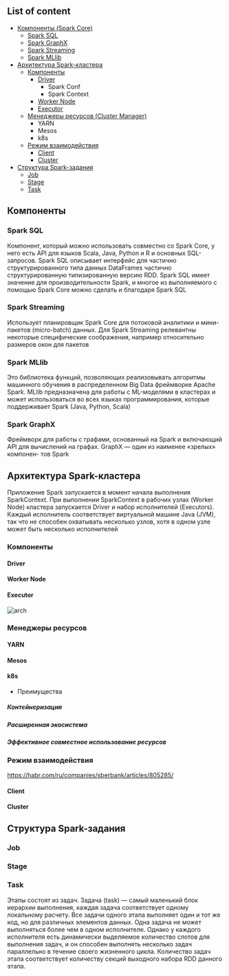 ## List of content
- [Компоненты (Spark Core)](https://github.com/tabarincev/de-roadmap/blob/main/technologies/spark/Architecture.md#компоненты)
  - [Spark SQL](https://github.com/tabarincev/de-roadmap/blob/main/technologies/spark/Architecture.md#spark-sql)
  - [Spark GraphX](https://github.com/tabarincev/de-roadmap/blob/main/technologies/spark/Architecture.md#spark-graphx)
  - [Spark Streaming](https://github.com/tabarincev/de-roadmap/blob/main/technologies/spark/Architecture.md#spark-streaming)
  - [Spark MLlib](https://github.com/tabarincev/de-roadmap/blob/main/technologies/spark/Architecture.md#spark-mllib)
- [Архитектура Spark-кластера](https://github.com/tabarincev/de-roadmap/blob/main/technologies/spark/Architecture.md#архитектура-spark-кластера)
  - [Компоненты](https://github.com/tabarincev/de-roadmap/blob/main/technologies/spark/Architecture.md#компоненты-1)
    - [Driver](https://github.com/tabarincev/de-roadmap/blob/main/technologies/spark/Architecture.md#driver)
      - Spark Conf
      - Spark Context
    - [Worker Node](https://github.com/tabarincev/de-roadmap/blob/main/technologies/spark/Architecture.md#worker-node)
    - [Executor](https://github.com/tabarincev/de-roadmap/blob/main/technologies/spark/Architecture.md#executor)
  - [Менеджеры ресурсов (Cluster Manager)](https://github.com/tabarincev/de-roadmap/blob/main/technologies/spark/Architecture.md#менеджеры-ресурсов)
    - YARN
    - Mesos
    - k8s
  - [Режим взаимодействия](https://github.com/tabarincev/de-roadmap/blob/main/technologies/spark/Architecture.md#режим-взаимодействия)
    - [Client](https://github.com/tabarincev/de-roadmap/blob/main/technologies/spark/Architecture.md#client)
    - [Cluster](https://github.com/tabarincev/de-roadmap/blob/main/technologies/spark/Architecture.md#cluster)
- [Структура Spark-задания](https://github.com/tabarincev/de-roadmap/blob/main/technologies/spark/Architecture.md#структура-spark-задания)
  - [Job](https://github.com/tabarincev/de-roadmap/blob/main/technologies/spark/Architecture.md#job)
  - [Stage](https://github.com/tabarincev/de-roadmap/blob/main/technologies/spark/Architecture.md#stage)
  - [Task](https://github.com/tabarincev/de-roadmap/blob/main/technologies/spark/Architecture.md#task)

## Компоненты
### Spark SQL
Компонент, который можно использовать совместно со Spark Core, у него есть API для языков Scala, Java, Python и R и основных SQL-запросов.
Spark SQL описывает интерфейс для частично структурированного типа данных
DataFrames частично структурированную типизированную версию RDD. Spark SQL имеет значение для производительности Spark, и многое из выполняемого с помощью Spark Core можно сделать
и благодаря Spark SQL

### Spark Streaming
Использует планировщик Spark Core для потоковой аналитики
и мини-пакетов (micro-batch) данных. Для Spark Streaming релевантны некоторые специфические соображения, например относительно размеров окон для пакетов

### Spark MLlib
Это библиотека функций, позволяющих реализовывать алгоритмы машинного обучения в распределенном Big Data фреймворке Apache Spark. MLlib предназначена для работы с ML-моделями в кластерах и может использоваться во всех языках программирования, которые поддерживает Spark (Java, Python, Scala)

### Spark GraphX
Фреймворк для работы с графами, основанный на Spark и включающий
API для вычислений на графах. GraphX — один из наименее «зрелых» компонен-
тов Spark

## Архитектура Spark-кластера
Приложение Spark запускается в момент начала выполнения SparkContext. При выполнении SparkContext в рабочих
узлах (Worker Node) кластера запускается Driver и набор исполнителей (Executors). Каждый исполнитель
соответствует виртуальной машине Java (JVM), так что не способен охватывать несколько узлов, хотя в одном узле может быть несколько исполнителей
### Компоненты
#### Driver
#### Worker Node
#### Executor
![arch](https://f133fde2.rocketcdn.me/wp-content/uploads/2020/07/apache-spark-architecture.png)

### Менеджеры ресурсов
#### YARN
#### Mesos
#### k8s
- Преимущества
##### Контейнеризация
##### Расширенная экосистема
##### Эффективное совместное использование ресурсов

### Режим взаимодействия

https://habr.com/ru/companies/sberbank/articles/805285/
#### Client

#### Cluster

## Структура Spark-задания
### Job
### Stage
### Task
Этапы состоят из задач. Задача (task) — самый маленький блок иерархии выполнения, каждая задача соответствует одному локальному расчету. Все задачи одного
этапа выполняет один и тот же код, но для различных элементов данных. Одна задача не может выполняться более чем в одном исполнителе. Однако у каждого исполнителя есть динамически выделяемое количество слотов для выполнения задач, 
и он способен выполнять несколько задач параллельно в течение своего жизненного цикла. Количество задач этапа соответствует количеству секций выходного набора RDD данного этапа.
